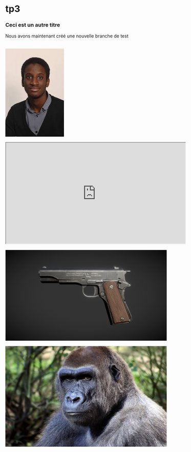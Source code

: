 # tp3

### Ceci est un autre titre

Nous avons maintenant créé une nouvelle branche de test
<br>
<br>

![abdoulaye](./images/abdoulaye.jpg)


<iframe width="560" height="315" src="https://www.youtube.com/watch?v=NO8ExekHgmk&ab_channel=Ninho" frameborder="5" allowfullscreen></iframe>

![PISTOLET](./images/M1911.png)

![AMINOU](./images/aminou.jpg)